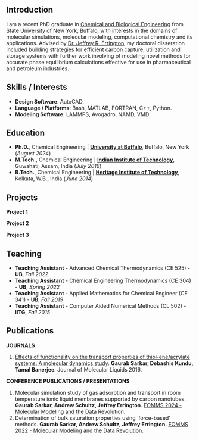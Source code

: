 ## Introduction

I am a recent PhD graduate in [Chemical and Biological Engineering](https://engineering.buffalo.edu/chemical-biological.html) from State University of New York, Buffalo, with interests in the domains of molecular simulations, molecular modeling, computational chemistry and its applications. Advised by [Dr. Jeffrey R. Errington](https://engineering.buffalo.edu/chemical-biological/people/faculty-directory/core.host.html/content/shared/engineering/chemical-biological/profiles/faculty/errington-jeffrey-r.detail.html), my doctoral disseration included building strategies for efficient carbon capture, utilization and storage systems with further work involving of modeling novel methods for accurate phase equilibrium calculations effective for use in pharmaceutical and petroleum industries.

## Skills / Interests
- **Design Software**: AutoCAD.
- **Language / Platforms**: Bash, MATLAB, FORTRAN, C++, Python.
- **Modeling Software**: LAMMPS, Avogadro, NAMD, VMD.
<!---
- Interests: Molecular Simulation, Data Analysis, Mathematical Modelling, Machine Learning.
---> 

## Education

- **Ph.D.**, Chemical Engineering | **[University at Buffalo](https://engineering.buffalo.edu/chemical-biological.html)**, Buffalo, New York (_August 2024_)
- **M.Tech.**, Chemical Engineering | **[Indian Institute of Technology](https://www.iitg.ac.in/chemeng/)**, Guwahati, Assam, India (_July 2016_)
- **B.Tech.**, Chemical Engineering | **[Heritage Institute of Technology](https://www.heritageit.edu/ChemEngg.aspx)**, Kolkata, W.B., India (_June 2014_)

## Projects

**Project 1**

<!---
[Publication](https://www.mdpi.com/1424-8220/22/8/3048)

Developed objective strategy for discovering optimal EEG bands based on signal power spectra using Python. This data-driven approach led to better characterization of the underlying power spectrum by identifying bands that outperformed the more // // commonly used band boundaries by a factor of two. The proposed method provides a fully automated and flexible approach to capturing key signal components and possibly discovering new indices of brain activity.

![Example image](/pic.png)
--->

**Project 2**

**Project 3**

## Teaching

- **Teaching Assistant** - Advanced Chemical Thermodynamics (CE 525) - **UB**, _Fall 2022_
- **Teaching Assistant** - Chemical Engineering Thermodynamics (CE 304) - **UB**, _Spring 2022_
- **Teaching Assistant** - Applied Mathematics for Chemical Engineer (CE 341) - **UB**, _Fall 2019_
- **Teaching Assistant** - Computer Aided Numerical Methods (CL 502) - **IITG**, _Fall 2015_

## Publications

**JOURNALS**

1. [Effects of functionality on the transport properties of thiol-ene/acrylate systems: A molecular dynamics study](http://dx.doi.org/10.1016/j.molliq.2016.10.036). **Gaurab Sarkar, Debashis Kundu, Tamal Banerjee**. Journal of Molecular Liquids 2016.

**CONFERENCE PUBLICATIONS / PRESENTATIONS**

1. Molecular simulation study of gas adsorption and transport in room temperature ionic liquid membranes supported by carbon nanotubes. **Gaurab Sarkar, Andrew Schultz, Jeffrey Errington**. [FOMMS 2024 - Molecular Modeling and the Data Revolution](https://fomms.cache.org/).
2. Determination of bulk saturation properties using ‘force-based’ methods. **Gaurab Sarkar, Andrew Schultz, Jeffrey Errington.** [FOMMS 2022 - Molecular Modeling and the Data Revolution](https://fomms.cache.org/2022/overview).

